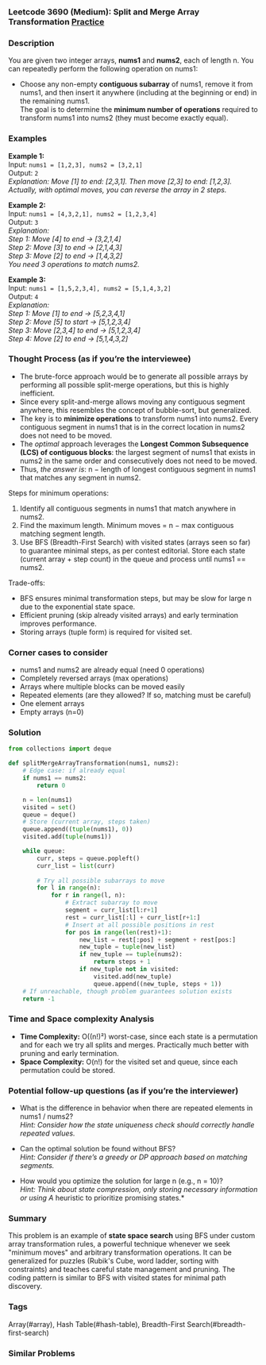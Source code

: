 ### Leetcode 3690 (Medium): Split and Merge Array Transformation [Practice](https://leetcode.com/problems/split-and-merge-array-transformation)

### Description  
You are given two integer arrays, **nums1** and **nums2**, each of length n. You can repeatedly perform the following operation on nums1:  
- Choose any non-empty **contiguous subarray** of nums1, remove it from nums1, and then insert it anywhere (including at the beginning or end) in the remaining nums1.  
The goal is to determine the **minimum number of operations** required to transform nums1 into nums2 (they must become exactly equal).

### Examples  

**Example 1:**  
Input: `nums1 = [1,2,3], nums2 = [3,2,1]`  
Output: `2`  
*Explanation: Move [1] to end: [2,3,1]. Then move [2,3] to end: [1,2,3]. Actually, with optimal moves, you can reverse the array in 2 steps.*

**Example 2:**  
Input: `nums1 = [4,3,2,1], nums2 = [1,2,3,4]`  
Output: `3`  
*Explanation:  
Step 1: Move [4] to end → [3,2,1,4]  
Step 2: Move [3] to end → [2,1,4,3]  
Step 3: Move [2] to end → [1,4,3,2]  
You need 3 operations to match nums2.*

**Example 3:**  
Input: `nums1 = [1,5,2,3,4], nums2 = [5,1,4,3,2]`  
Output: `4`  
*Explanation:  
Step 1: Move [1] to end → [5,2,3,4,1]  
Step 2: Move [5] to start → [5,1,2,3,4]  
Step 3: Move [2,3,4] to end → [5,1,2,3,4]  
Step 4: Move [2] to end → [5,1,4,3,2]*

### Thought Process (as if you’re the interviewee)  
- The brute-force approach would be to generate all possible arrays by performing all possible split-merge operations, but this is highly inefficient.
- Since every split-and-merge allows moving any contiguous segment anywhere, this resembles the concept of bubble-sort, but generalized.
- The key is to **minimize operations** to transform nums1 into nums2. Every contiguous segment in nums1 that is in the correct location in nums2 does not need to be moved.
- The *optimal* approach leverages the **Longest Common Subsequence (LCS) of contiguous blocks**: the largest segment of nums1 that exists in nums2 in the same order and consecutively does not need to be moved.
- Thus, *the answer is*: n − length of longest contiguous segment in nums1 that matches any segment in nums2.

Steps for minimum operations:  
1. Identify all contiguous segments in nums1 that match anywhere in nums2.
2. Find the maximum length. Minimum moves = n − max contiguous matching segment length.
3. Use BFS (Breadth-First Search) with visited states (arrays seen so far) to guarantee minimal steps, as per contest editorial. Store each state (current array + step count) in the queue and process until nums1 == nums2.

Trade-offs:  
- BFS ensures minimal transformation steps, but may be slow for large n due to the exponential state space.  
- Efficient pruning (skip already visited arrays) and early termination improves performance.  
- Storing arrays (tuple form) is required for visited set.

### Corner cases to consider  
- nums1 and nums2 are already equal (need 0 operations)
- Completely reversed arrays (max operations)
- Arrays where multiple blocks can be moved easily
- Repeated elements (are they allowed? If so, matching must be careful)
- One element arrays
- Empty arrays (n=0)

### Solution

```python
from collections import deque

def splitMergeArrayTransformation(nums1, nums2):
    # Edge case: if already equal
    if nums1 == nums2:
        return 0

    n = len(nums1)
    visited = set()
    queue = deque()
    # Store (current array, steps taken)
    queue.append((tuple(nums1), 0))
    visited.add(tuple(nums1))

    while queue:
        curr, steps = queue.popleft()
        curr_list = list(curr)
        
        # Try all possible subarrays to move
        for l in range(n):
            for r in range(l, n):
                # Extract subarray to move
                segment = curr_list[l:r+1]
                rest = curr_list[:l] + curr_list[r+1:]
                # Insert at all possible positions in rest
                for pos in range(len(rest)+1):
                    new_list = rest[:pos] + segment + rest[pos:]
                    new_tuple = tuple(new_list)
                    if new_tuple == tuple(nums2):
                        return steps + 1
                    if new_tuple not in visited:
                        visited.add(new_tuple)
                        queue.append((new_tuple, steps + 1))
    # If unreachable, though problem guarantees solution exists
    return -1
```

### Time and Space complexity Analysis  

- **Time Complexity:** O((n!)²) worst-case, since each state is a permutation and for each we try all splits and merges. Practically much better with pruning and early termination.
- **Space Complexity:** O(n!) for the visited set and queue, since each permutation could be stored.

### Potential follow-up questions (as if you’re the interviewer)  

- What is the difference in behavior when there are repeated elements in nums1 / nums2?  
  *Hint: Consider how the state uniqueness check should correctly handle repeated values.*

- Can the optimal solution be found without BFS?  
  *Hint: Consider if there’s a greedy or DP approach based on matching segments.*

- How would you optimize the solution for large n (e.g., n = 10)?  
  *Hint: Think about state compression, only storing necessary information or using A* heuristic to prioritize promising states.*

### Summary
This problem is an example of **state space search** using BFS under custom array transformation rules, a powerful technique whenever we seek "minimum moves" and arbitrary transformation operations. It can be generalized for puzzles (Rubik's Cube, word ladder, sorting with constraints) and teaches careful state management and pruning. The coding pattern is similar to BFS with visited states for minimal path discovery.

### Tags
Array(#array), Hash Table(#hash-table), Breadth-First Search(#breadth-first-search)

### Similar Problems

